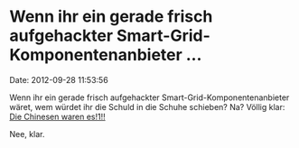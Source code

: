 Wenn ihr ein gerade frisch aufgehackter Smart-Grid-Komponentenanbieter \...
===========================================================================

Date: 2012-09-28 11:53:56

Wenn ihr ein gerade frisch aufgehackter Smart-Grid-Komponentenanbieter
wäret, wem würdet ihr die Schuld in die Schuhe schieben? Na? Völlig
klar: [Die Chinesen waren
es!1!!](http://krebsonsecurity.com/2012/09/chinese-hackers-blamed-for-intrusion-at-energy-industry-giant-telvent/)

Nee, klar.

